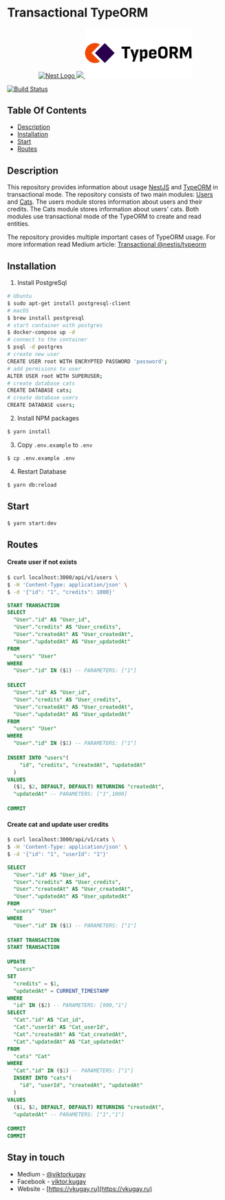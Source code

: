 # Transactional TypeORM

<p align="center">
  <a href="http://nestjs.com/" target="blank">
    <img src="https://nestjs.com/img/logo-small.svg" width="120" alt="Nest Logo" />
   </a>
  <a href="https://www.postgresql.org/">
    <img src="https://upload.wikimedia.org/wikipedia/commons/2/29/Postgresql_elephant.svg" width="120">
  </a>
   <a href="http://typeorm.io/">
    <img src="https://github.com/typeorm/typeorm/raw/master/resources/logo_big.png" width="250">
  </a>
</p>

[![Build Status](https://app.travis-ci.com/ViktorKugay/medium-transactional-typeorm.svg?branch=main)](https://app.travis-ci.com/ViktorKugay/medium-transactional-typeorm)

## Table Of Contents

- [Description](#Description)
- [Installation](#installation)
- [Start](#start)
- [Routes](#routes)

## Description

This repository provides information about usage [NestJS](https://github.com/nestjs/nest) and [TypeORM](https://github.com/typeorm/typeorm) in transactional mode. The repository consists of two main modules: [Users](https://github.com/ViktorKugay/medium-transactional-typeorm/tree/main/src/users) and [Cats](https://github.com/ViktorKugay/medium-transactional-typeorm/tree/main/src/cats). The users module stores information about users and their credits. The Cats module stores information about users' cats. Both modules use transactional mode of the TypeORM to create and read entities.

The repository provides multiple important cases of TypeORM usage. For more information read Medium article: [Transactional @nestjs/typeorm](#)

## Installation

1. Install PostgreSql

```bash
# Ubuntu
$ sudo apt-get install postgresql-client
# macOS
$ brew install postgresql
# start container with postgres
$ docker-compose up -d
# connect to the container
$ psql -d postgres
# create new user
CREATE USER root WITH ENCRYPTED PASSWORD 'password';
# add permisions to user
ALTER USER root WITH SUPERUSER;
# create database cats
CREATE DATABASE cats;
# create database users
CREATE DATABASE users;
```

2. Install NPM packages

```bash
$ yarn install
```

3. Copy `.env.example` to `.env`

```bash
$ cp .env.example .env
```

4. Restart Database 

```bash
$ yarn db:reload
```

## Start

```bash
$ yarn start:dev
```

## Routes

#### Create user if not exists

```bash
$ curl localhost:3000/api/v1/users \
$ -H 'Content-Type: application/json' \
$ -d '{"id": "1", "credits": 1000}'
```

```sql
START TRANSACTION
SELECT 
  "User"."id" AS "User_id", 
  "User"."credits" AS "User_credits", 
  "User"."createdAt" AS "User_createdAt", 
  "User"."updatedAt" AS "User_updatedAt" 
FROM 
  "users" "User"
WHERE 
  "User"."id" IN ($1) -- PARAMETERS: ["1"]

SELECT 
  "User"."id" AS "User_id", 
  "User"."credits" AS "User_credits", 
  "User"."createdAt" AS "User_createdAt", 
  "User"."updatedAt" AS "User_updatedAt" 
FROM 
  "users" "User" 
WHERE 
  "User"."id" IN ($1) -- PARAMETERS: ["1"]

INSERT INTO "users"(
    "id", "credits", "createdAt", "updatedAt"
  ) 
VALUES 
  ($1, $2, DEFAULT, DEFAULT) RETURNING "createdAt", 
  "updatedAt" -- PARAMETERS: ["1",1000]

COMMIT
```

#### Create cat and update user credits

```bash
$ curl localhost:3000/api/v1/cats \
$ -H 'Content-Type: application/json' \
$ -d '{"id": "1", "userId": "1"}'
```

```sql
SELECT 
  "User"."id" AS "User_id", 
  "User"."credits" AS "User_credits", 
  "User"."createdAt" AS "User_createdAt", 
  "User"."updatedAt" AS "User_updatedAt" 
FROM 
  "users" "User" 
WHERE 
  "User"."id" IN ($1) -- PARAMETERS: ["1"]

START TRANSACTION 
START TRANSACTION 

UPDATE 
  "users" 
SET 
  "credits" = $1, 
  "updatedAt" = CURRENT_TIMESTAMP 
WHERE 
  "id" IN ($2) -- PARAMETERS: [900,"1"]
SELECT 
  "Cat"."id" AS "Cat_id", 
  "Cat"."userId" AS "Cat_userId", 
  "Cat"."createdAt" AS "Cat_createdAt", 
  "Cat"."updatedAt" AS "Cat_updatedAt" 
FROM 
  "cats" "Cat" 
WHERE 
  "Cat"."id" IN ($1) -- PARAMETERS: ["1"]
  INSERT INTO "cats"(
    "id", "userId", "createdAt", "updatedAt"
  ) 
VALUES 
  ($1, $2, DEFAULT, DEFAULT) RETURNING "createdAt", 
  "updatedAt" -- PARAMETERS: ["1","1"]

COMMIT 
COMMIT
```

## Stay in touch

- Medium - [@viktorkugay](https://medium.com/@viktorkugay)
- Facebook - [viktor.kugay](https://www.facebook.com/viktor.kugay)
- Website - [https://vkugay.ru](https://vkugay.ru)